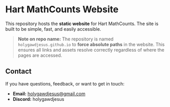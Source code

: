 # Hart MathCounts Website

This repository hosts the **static website** for Hart MathCounts. The site is built to be simple, fast, and easily accessible.

> **Note on repo name:** The repository is named `holygawdjesus.github.io` to **force absolute paths** in the website. This ensures all links and assets resolve correctly regardless of where the pages are accessed.

## Contact

If you have questions, feedback, or want to get in touch:

- **Email:** [holygawdjesus@gmail.com](mailto:holygawdjesus@gmail.com)  
- **Discord:** holygawdjesus
